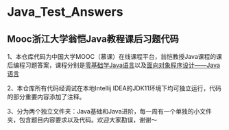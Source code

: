 # Java_Test_Answers
## Mooc浙江大学翁恺Java教程课后习题代码

1、本仓库代码为中国大学MOOC（慕课）在线课程平台，翁恺教授Java课程的课后编程习题答案，课程分别是[零基础学Java语言](https://www.icourse163.org/learn/ZJU-1001541001?tid=1206776255#/learn/announce)以及[面向对象程序设计——Java语言](https://www.icourse163.org/learn/ZJU-1001542001?tid=1207383215#/learn/announce)

2、本仓库所有代码经调试在本地Intellij IDEA的JDK11环境下均可独立运行，代码的部分重要内容添加了注释。

3、分为两个独立文件夹：Java基础和Java进阶，每一周有一个单独的小文件夹，包含题目内容要求以及代码。欢迎大家勘误，谢谢～
